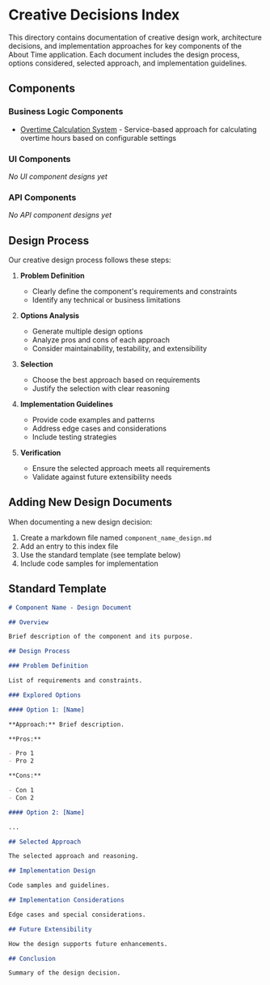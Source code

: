 # Creative Decisions Index

This directory contains documentation of creative design work, architecture decisions, and implementation approaches for key components of the About Time application. Each document includes the design process, options considered, selected approach, and implementation guidelines.

## Components

### Business Logic Components

- [Overtime Calculation System](overtime_calculation_design.md) - Service-based approach for calculating overtime hours based on configurable settings

### UI Components

_No UI component designs yet_

### API Components

_No API component designs yet_

## Design Process

Our creative design process follows these steps:

1. **Problem Definition**

   - Clearly define the component's requirements and constraints
   - Identify any technical or business limitations

2. **Options Analysis**

   - Generate multiple design options
   - Analyze pros and cons of each approach
   - Consider maintainability, testability, and extensibility

3. **Selection**

   - Choose the best approach based on requirements
   - Justify the selection with clear reasoning

4. **Implementation Guidelines**

   - Provide code examples and patterns
   - Address edge cases and considerations
   - Include testing strategies

5. **Verification**
   - Ensure the selected approach meets all requirements
   - Validate against future extensibility needs

## Adding New Design Documents

When documenting a new design decision:

1. Create a markdown file named `component_name_design.md`
2. Add an entry to this index file
3. Use the standard template (see template below)
4. Include code samples for implementation

## Standard Template

```markdown
# Component Name - Design Document

## Overview

Brief description of the component and its purpose.

## Design Process

### Problem Definition

List of requirements and constraints.

### Explored Options

#### Option 1: [Name]

**Approach:** Brief description.

**Pros:**

- Pro 1
- Pro 2

**Cons:**

- Con 1
- Con 2

#### Option 2: [Name]

...

## Selected Approach

The selected approach and reasoning.

## Implementation Design

Code samples and guidelines.

## Implementation Considerations

Edge cases and special considerations.

## Future Extensibility

How the design supports future enhancements.

## Conclusion

Summary of the design decision.
```
